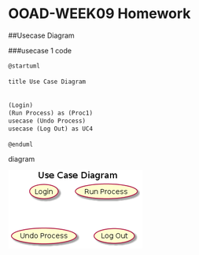 # OOAD-WEEK09 Homework
##Usecase Diagram
 
###usecase 1
code

```
@startuml

title Use Case Diagram 


(Login)
(Run Process) as (Proc1)
usecase (Undo Process)
usecase (Log Out) as UC4

@enduml

```
diagram

<img src="https://github.com/koson/OOAD-WEEK09/blob/master/Homework/usecase1.png?raw=true">

